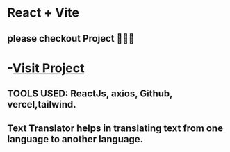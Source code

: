 # React + Vite
## please checkout Project 🧑‍💻😊
# -[Visit Project](https://text-translate-kappa.vercel.app/)

##  TOOLS USED: ReactJs, axios, Github, vercel,tailwind.
## Text Translator helps in translating text from one language to another language.
